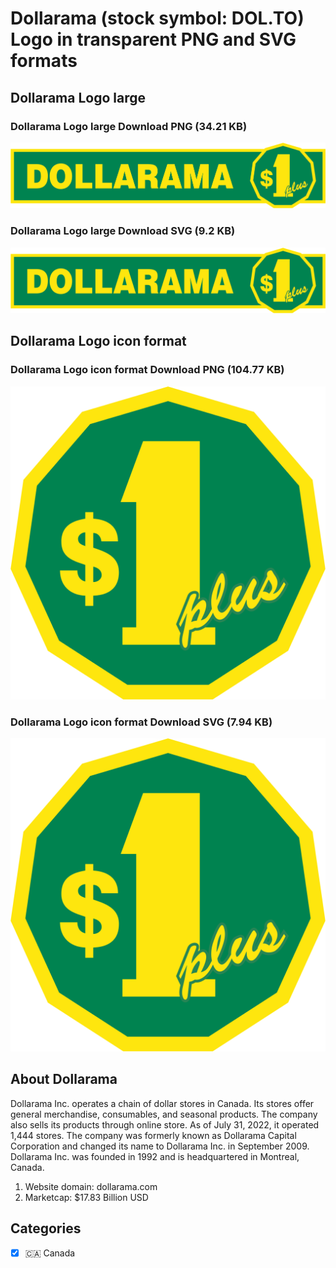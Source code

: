 # Dollarama (stock symbol: DOL.TO) Logo in transparent PNG and SVG formats

## Dollarama Logo large

### Dollarama Logo large Download PNG (34.21 KB)

![Dollarama Logo large Download PNG (34.21 KB)](/img/orig/DOL.TO_BIG-3467bd72.png)

### Dollarama Logo large Download SVG (9.2 KB)

![Dollarama Logo large Download SVG (9.2 KB)](/img/orig/DOL.TO_BIG-2936afcb.svg)

## Dollarama Logo icon format

### Dollarama Logo icon format Download PNG (104.77 KB)

![Dollarama Logo icon format Download PNG (104.77 KB)](/img/orig/DOL.TO-fdab1e0a.png)

### Dollarama Logo icon format Download SVG (7.94 KB)

![Dollarama Logo icon format Download SVG (7.94 KB)](/img/orig/DOL.TO-eda61287.svg)

## About Dollarama

Dollarama Inc. operates a chain of dollar stores in Canada. Its stores offer general merchandise, consumables, and seasonal products. The company also sells its products through online store. As of July 31, 2022, it operated 1,444 stores. The company was formerly known as Dollarama Capital Corporation and changed its name to Dollarama Inc. in September 2009. Dollarama Inc. was founded in 1992 and is headquartered in Montreal, Canada.

1. Website domain: dollarama.com
2. Marketcap: $17.83 Billion USD


## Categories
- [x] 🇨🇦 Canada
